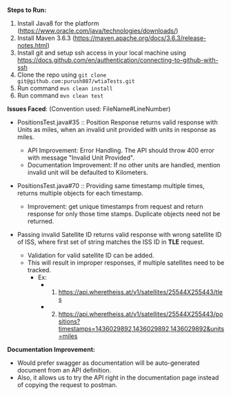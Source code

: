 **Steps to Run:**
1. Install Java8 for the platform (https://www.oracle.com/java/technologies/downloads/)
2. Install Maven 3.6.3 (https://maven.apache.org/docs/3.6.3/release-notes.html)
3. Install git and setup ssh access in your local machine using https://docs.github.com/en/authentication/connecting-to-github-with-ssh
4. Clone the repo using `git clone git@github.com:purush087/wtiaTests.git`
5. Run command `mvn clean install`
6. Run command `mvn clean test`

**Issues Faced**: (Convention used: FileName#LineNumber)
* PositionsTest.java#35 :: Position Response returns valid response with Units as miles, when an invalid unit provided with units in response as miles.
    * API Improvement: Error Handling. The API should throw 400 error with message "Invalid Unit Provided".
    * Documentation Improvement: If no other units are handled, mention invalid unit will be defaulted to Kilometers.
  
* PositionsTest.java#70 :: Providing same timestamp multiple times, returns multiple objects for each timestamp.
    * Improvement: get unique timestamps from request and return response for only those time stamps. Duplicate objects need not be returned.
  
* Passing invalid Satellite ID returns valid response with wrong satellite ID of ISS, where first set of string matches the ISS ID in **TLE** request.
    * Validation for valid satellite ID can be added.
    * This will result in improper responses, if multiple satellites need to be tracked.
        * Ex: 
          * 1. https://api.wheretheiss.at/v1/satellites/25544X255443/tles
          * 2. https://api.wheretheiss.at/v1/satellites/25544X255443/positions?timestamps=1436029892,1436029892,1436029892&units=miles
  

**Documentation Improvement:**

* Would prefer swagger as documentation will be auto-generated document from an API definition.
* Also, it allows us to try the API right in the documentation page instead of copying the request to postman.

